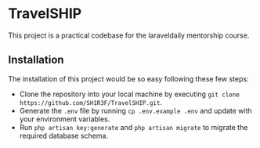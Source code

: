 # TravelSHIP

This project is a practical codebase for the laraveldaily mentorship course.

## Installation

The installation of this project would be so easy following these few steps:
- Clone the repository into your local machine by executing `git clone https://github.com/SH1R3F/TravelSHIP.git`.
- Generate the `.env` file by running `cp .env.example .env` and update with your environment variables.
- Run `php artisan key:generate` and `php artisan migrate` to migrate the required database schema.
